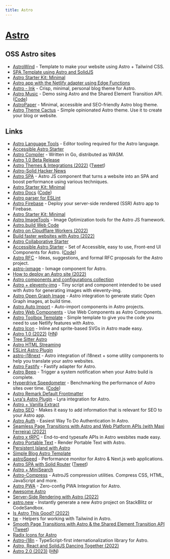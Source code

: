 ```yaml
---
title: Astro
---
```


# [Astro](https://astro.build/)

## OSS Astro sites

- [AstroWind](https://github.com/onwidget/astrowind) - Template to make your website using Astro + Tailwind CSS.
- [SPA Template using Astro and SolidJS](https://github.com/lxsmnsyc/astro-solid-spa)
- [Astro Starter Kit: Minimal](https://github.com/mattrothenberg/1kx-astro)
- [Astro app with the Netlify adapter using Edge Functions](https://github.com/sarahetter/astro-netlify-edge-starter)
- [Astro - Ink](https://github.com/one-aalam/astro-ink) - Crisp, minimal, personal blog theme for Astro.
- [Astro Music](https://astro-music.netlify.app/) - Demo ssing Astro and the Shared Element Transition API. ([Code](https://github.com/Charca/astro-music))
- [AstroPaper](https://github.com/satnaing/astro-paper) - Minimal, accessible and SEO-friendly Astro blog theme.
- [Astro Theme Cactus](https://github.com/chrismwilliams/astro-theme-cactus) - Simple opinionated Astro theme. Use it to create your blog or website.

## Links

- [Astro Language Tools](https://github.com/withastro/language-tools) - Editor tooling required for the Astro language.
- [Accessible Astro Starter](https://github.com/markteekman/accessible-astro-starter)
- [Astro Compiler](https://github.com/withastro/compiler) - Written in Go, distributed as WASM.
- [Astro 1.0 Beta Release](https://astro.build/blog/astro-1-beta-release/)
- [Astro Themes & Integrations (2022)](https://astro.build/blog/themes-and-integrations/) ([Tweet](https://twitter.com/n_moore/status/1511778064753172483))
- [Astro-Solid Hacker News](https://github.com/ryansolid/astro-solid-hackernews)
- [Astro SPA](https://github.com/RafidMuhymin/astro-spa) - Astro JS component that turns a website into an SPA and boost performance using various techniques.
- [Astro Starter Kit: Minimal](https://github.com/bholmesdev/stream-overlays)
- [Astro Docs](https://docs.astro.build/en/getting-started/) ([Code](https://github.com/withastro/docs))
- [Astro parser for ESLint](https://github.com/ota-meshi/astro-eslint-parser)
- [Astro Firebase](https://github.com/thepassle/astro-firebase) - Deploy your server-side rendered (SSR) Astro app to Firebase.
- [Astro Starter Kit: Minimal](https://github.com/thepassle/astro-service-worker)
- [Astro ImageTools](https://github.com/RafidMuhymin/astro-imagetools) - Image Optimization tools for the Astro JS framework.
- [Astro.build Web Code](https://github.com/withastro/astro.build)
- [Astro on Cloudflare Workers (2022)](https://dev.to/thepassle/astro-on-cloudflare-workers-2ng7)
- [Build faster websites with Astro (2022)](https://www.youtube.com/watch?v=x3hiyWikdrE)
- [Astro Collaborative Starter](https://github.com/CTNicholas/astro-collaborative-starter)
- [Accessible Astro Starter](https://components.accessible-astro.dev/) - Set of Accessible, easy to use, Front-end UI Components for Astro. ([Code](https://github.com/markteekman/accessible-astro-components))
- [Astro RFC](https://github.com/withastro/rfcs) - Ideas, suggestions, and formal RFC proposals for the Astro project.
- [astro-ixmage](https://github.com/readonlychild/astro-ixmage) - Ixmage component for Astro.
- [How to deploy an Astro site (2022)](https://www.netlify.com/blog/how-to-deploy-astro/)
- [Astro components and configurations collection](https://github.com/JulianCataldo/astro)
- [Astro + eleventy-img](https://github.com/Princesseuh/astro-eleventy-img) - Tiny script and component intended to be used with Astro for generating images with eleventy-img.
- [Astro Open Graph Image](https://github.com/Kendy205/astro-og-image) - Astro integration to generate static Open Graph images, at build time.
- [Astro Auto Import](https://github.com/delucis/astro-auto-import) - Auto-import components in Astro projects.
- [Astro Web Components](https://github.com/astro-community/web-components) - Use Web Components as Astro Components.
- [Astro Toolbox Template](https://github.com/netlify-templates/astro-toolbox) - Simple template to give you the code you need to use Netlify features with Astro.
- [Astro Icon](https://github.com/natemoo-re/astro-icon) - Inline and sprite-based SVGs in Astro made easy.
- [Astro 1.0 (2022)](https://astro.build/blog/astro-1/) ([HN](https://news.ycombinator.com/item?id=32401159))
- [Tree Sitter Astro](https://github.com/virchau13/tree-sitter-astro)
- [Astro HTML Streaming](https://twitter.com/RyanCarniato/status/1557132452589473792)
- [ESLint Astro Plugin](https://github.com/ota-meshi/eslint-plugin-astro)
- [astro-i18next](https://github.com/yassinedoghri/astro-i18next) - Astro integration of i18next + some utility components to help you translate your astro websites.
- [Astro Fastify](https://github.com/matthewp/astro-fastify) - Fastify adapter for Astro.
- [Astro Beep](https://github.com/natemoo-re/astro-beep) - Trigger a system notification when your Astro build is complete.
- [Hyperdrive Speedometer](https://hyperdrive-speedometer.netlify.app/) - Benchmarking the performance of Astro sites over time. ([Code](https://github.com/delucis/hyperdrive-speedometer))
- [Astro Remark Default Frontmatter](https://github.com/BryceRussell/astro-remark-default-frontmatter)
- [Lyra's Astro Plugin](https://github.com/LyraSearch/plugin-astro) - Lyra integration for Astro.
- [Astro + Vanilla Extract](https://github.com/markdalgleish/astro-vanilla-extract-demo)
- [Astro SEO](https://github.com/jonasmerlin/astro-seo) - Makes it easy to add information that is relevant for SEO to your Astro app.
- [Astro Auth](https://github.com/astro-community/astro-auth) - Easiest Way To Do Authentication In Astro.
- [Seamless Page Transitions with Astro and Web Platform APIs (with Maxi Ferreira) (2022)](https://someantics.dev/astro-page-transitions/)
- [Astro x tRPC](https://github.com/MoustaphaDev/astro-trpc) - End-to-end typesafe APIs in Astro wesbites made easy.
- [Astro Portable Text](https://github.com/theisel/astro-portabletext) - Render Portable Text with Astro.
- [Persistent Island with Astro](https://twitter.com/charca/status/1577043347176189952)
- [Simple Blog Astro Template](https://littlesticks.dev/templates/simple-blog/)
- [astroSpeed](https://github.com/oslabs-beta/astrospeed) - Performance monitor for Astro & Next.js web applications.
- [Astro SPA with Solid Router](https://github.com/bholmesdev/is-even) ([Tweet](https://twitter.com/BHolmesDev/status/1582726860646993920))
- [Astro + MiniSearch](https://github.com/Barnabas/astro-minisearch)
- [Astro-Compress](https://github.com/astro-community/astro-compress) - AstroJS compression utilities. Compress CSS, HTML, JavaScript and more.
- [Astro PWA](https://github.com/vite-pwa/astro) - Zero-config PWA Integration for Astro.
- [Awesome Astro](https://github.com/one-aalam/awesome-astro)
- [Server-Side Rendering with Astro (2022)](https://astro.build/blog/experimental-server-side-rendering/)
- [astro.new](https://github.com/withastro/astro.new) - Instantly generate a new Astro project on StackBlitz or CodeSandbox.
- [Is Astro This Good? (2022)](https://www.youtube.com/watch?v=Sqp5VSqbQOY)
- [tw](https://github.com/norskeld/tw) - Helpers for working with Tailwind in Astro.
- [Smooth Page Transitions with Astro & the Shared Element Transition API](https://github.com/Charca/astro-view-transitions) ([Tweet](https://twitter.com/charca/status/1594725772148752391))
- [Radix Icons for Astro](https://github.com/astro-community/icons)
- [Astro-i18n](https://github.com/Alexandre-Fernandez/astro-i18n) - TypeScript-first internationalization library for Astro.
- [Astro, React and SolidJS Dancing Together (2022)](https://dev.to/mbarzeev/astro-react-and-solidjs-dancing-together-56oc)
- [Astro 2.0 (2023)](https://astro.build/blog/astro-2/) ([HN](https://news.ycombinator.com/item?id=34507170))
